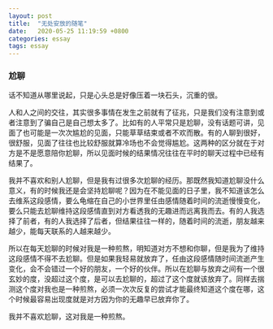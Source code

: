 ```yaml
---
layout: post
title:  "无处安放的随笔"
date:   2020-05-25 11:19:59 +0800
categories: essay
tags: essay
---
```


### 尬聊

话不知道从哪里说起，只是心头总是好像压着一块石头，沉重的很。

人和人之间的交往，其实很多事情在发生之前就有了征兆，只是我们没有注意到或者注意到了骗自己是自己想太多了。比如有的人平常只是尬聊，没有话题可讲，见面了也可能是一次次尴尬的见面，只能草草结束或者不欢而散。有的人聊到很好，很舒服，见面了往往也比较舒服就算冷场也不会觉得尴尬。这两种的区分就在于对方是不是愿意陪你尬聊，所以见面时候的结果情况往往在平时的聊天过程中已经有结果了。

我并不喜欢和别人尬聊，但是我有过很多次尬聊的经历。那既然我知道尬聊没什么意义，有的时候我还是会坚持尬聊呢？因为在不能见面的日子里，我不知道该怎么去维系这段感情，要么龟缩在自己的小世界里任由感情随着时间的流逝慢慢变化，要么只能去尬聊维持这段感情直到对方看透我的无趣进而远离我而去。有的人我选择了前者，有的人我选择了后者，但结果往往一样的，随着时间的流逝，朋友越来越少，能每天联系的人越来越少。

所以在每天尬聊的时候对我是一种煎熬，明知道对方不想和你聊，但是我为了维持这段感情不得不去尬聊。但是如果我轻易就放弃了，任由这段感情随时间流逝产生变化，会不会错过一个好的朋友，一个好的伙伴。所以在尬聊与放弃之间有一个很玄妙的度，没超过这个度，是可以去尬聊的，超过了这个度就该放弃了。同样去揣测这个度对我也是一种煎熬，必须一次次反复的尝试才能最终知道这个度在哪，这个时候最容易出现度就是对方因为你的无趣早已放弃你了。

我并不喜欢尬聊，这对我是一种煎熬。

